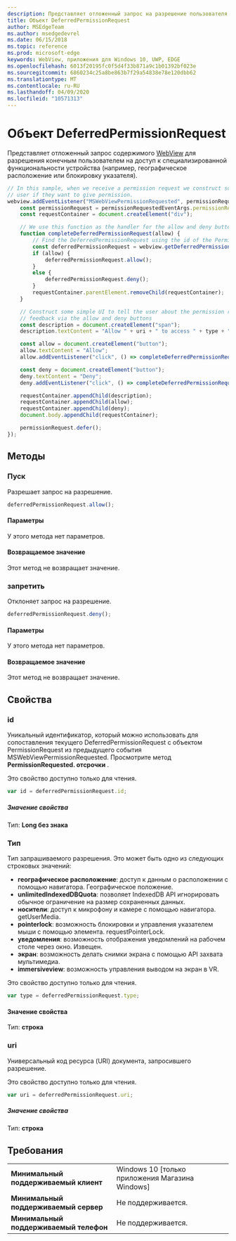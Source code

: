 ```yaml
---
description: Представляет отложенный запрос на разрешение пользователя на доступ к функциям устройства.
title: Объект DeferredPermissionRequest
author: MSEdgeTeam
ms.author: msedgedevrel
ms.date: 06/15/2018
ms.topic: reference
ms.prod: microsoft-edge
keywords: WebView, приложения для Windows 10, UWP, EDGE
ms.openlocfilehash: 6013f20195fc0f5d4f33b871a9c1b01392bf023e
ms.sourcegitcommit: 6860234c25a8be863b7f29a54838e78e120dbb62
ms.translationtype: MT
ms.contentlocale: ru-RU
ms.lasthandoff: 04/09/2020
ms.locfileid: "10571313"
---
```

# Объект DeferredPermissionRequest

Представляет отложенный запрос содержимого [WebView](../webview.md) для разрешения конечным пользователем на доступ к специализированной функциональности устройства (например, географическое расположение или блокировку указателя).

```js
// In this sample, when we receive a permission request we construct some basic UI to ask the
// user if they want to give permission.
webview.addEventListener("MSWebViewPermissionRequested", permissionRequestedEventArgs => {
    const permissionRequest = permissionRequestedEventArgs.permissionRequest;
    const requestContainer = document.createElement("div");

    // We use this function as the handler for the allow and deny buttons.
    function completeDeferredPermissionRequest(allow) {
        // Find the DeferredPermissionRequest using the id of the PermissionRequest we deferred.
        const deferredPermissionRequest = webview.getDeferredPermissionRequestById(permissionRequest.id);
        if (allow) {
            deferredPermissionRequest.allow();
        }
        else {
            deferredPermissionRequest.deny();
        }
        requestContainer.parentElement.removeChild(requestContainer);
    }

    // Construct some simple UI to tell the user about the permission request and get their
    // feedback via the allow and deny buttons
    const description = document.createElement("span");
    description.textContent = "Allow " + uri + " to access " + type + "?";

    const allow = document.createElement("button");
    allow.textContent = "Allow";
    allow.addEventListener("click", () => completeDeferredPermissionRequest(true));

    const deny = document.createElement("button");
    deny.textContent = "Deny";
    deny.addEventListener("click", () => completeDeferredPermissionRequest(false));

    requestContainer.appendChild(description);
    requestContainer.appendChild(allow);
    requestContainer.appendChild(deny);
    document.body.appendChild(requestContainer);

    permissionRequest.defer();
});
```

## Методы

### Пуск

Разрешает запрос на разрешение.

```js
deferredPermissionRequest.allow();
```

#### Параметры

У этого метода нет параметров.

#### Возвращаемое значение

Этот метод не возвращает значение.

### запретить

Отклоняет запрос на разрешение.

```js
deferredPermissionRequest.deny();
```

#### Параметры

У этого метода нет параметров.

#### Возвращаемое значение

Этот метод не возвращает значение.

## Свойства

### id

Уникальный идентификатор, который можно использовать для сопоставления текущего DeferredPermissionRequest с объектом PermissionRequest из предыдущего события MSWebViewPermissionRequested. Просмотрите метод **PermissionRequested. отсрочки** .

Это свойство доступно только для чтения.

```js
var id = deferredPermissionRequest.id;
```

##### Значение свойства

Тип: **Long без знака**

### Тип

Тип запрашиваемого разрешения. Это может быть одно из следующих строковых значений:

- **географическое расположение**: доступ к данным о расположении с помощью навигатора. Географическое положение.
- **unlimitedIndexedDBQuota**: позволяет IndexedDB API игнорировать обычное ограничение на размер сохраненных данных.
- **носители**: доступ к микрофону и камере с помощью навигатора. getUserMedia.
- **pointerlock**: возможность блокировки и управления указателем мыши с помощью элемента. requestPointerLock.
- **уведомления**: возможность отображения уведомлений на рабочем столе через окно. Извещен.
- **экран**: возможность делать снимки экрана с помощью API захвата мультимедиа.
- **immersiveview**: возможность управления выводом на экран в VR.

Это свойство доступно только для чтения.

```js
var type = deferredPermissionRequest.type;
```

#### Значение свойства

Тип: **строка**

### uri

Универсальный код ресурса (URI) документа, запросившего разрешение.

Это свойство доступно только для чтения.

```js
var uri = deferredPermissionRequest.uri;
```

##### Значение свойства

Тип: **строка**

## Требования

|                                           |                                      |
|-------------------------------------------|--------------------------------------|
| <strong>Минимальный поддерживаемый клиент</strong> | Windows 10 [только приложения Магазина Windows] |
| <strong>Минимальный поддерживаемый сервер</strong> |            Не поддерживается.             |
| <strong>Минимальный поддерживаемый телефон</strong>  |            Не поддерживается.             |
